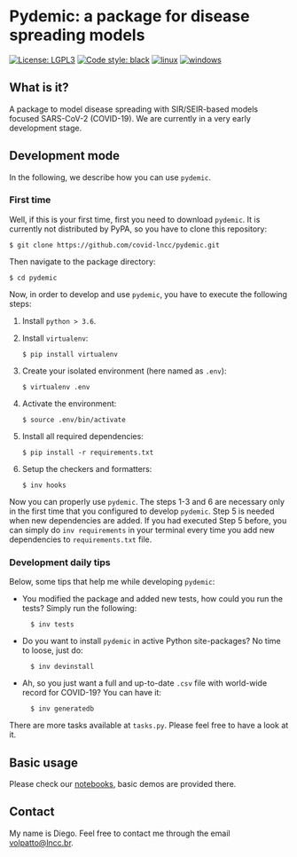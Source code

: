 # Pydemic: a package for disease spreading models

[![License: LGPL3](https://img.shields.io/badge/license-LGPL%20(%3E%3D%203)-blue)](https://opensource.org/licenses/LGPL-3.0)
[![Code style: black](https://img.shields.io/badge/code%20style-black-000000.svg)](https://github.com/psf/black)
[![linux](https://github.com/covid-lncc/pydemic/workflows/linux/badge.svg?branch=master)](https://github.com/covid-lncc/pydemic/actions?query=workflow%3Alinux)
[![windows](https://github.com/covid-lncc/pydemic/workflows/windows/badge.svg?branch=master)](https://github.com/covid-lncc/pydemic/actions?query=workflow%3Awindows)

## What is it?

A package to model disease spreading with SIR/SEIR-based models focused SARS-CoV-2 (COVID-19).
We are currently in a very early development stage.

## Development mode

In the following, we describe how you can use `pydemic`.

### First time

Well, if this is your first time, first you need to download `pydemic`. It is currently not distributed
by PyPA, so you have to clone this repository:

    $ git clone https://github.com/covid-lncc/pydemic.git

Then navigate to the package directory:

    $ cd pydemic

Now, in order to develop and use `pydemic`, you have to execute the following steps:

1. Install `python > 3.6`.

2. Install `virtualenv`:
    ```console
    $ pip install virtualenv
    ```

3. Create your isolated environment (here named as `.env`):
    ```console
    $ virtualenv .env
    ```

4. Activate the environment:
    ```console
    $ source .env/bin/activate
    ```

5. Install all required dependencies:
    ```console
    $ pip install -r requirements.txt
    ```

6. Setup the checkers and formatters:
    ```console
    $ inv hooks
    ```

Now you can properly use `pydemic`. The steps 1-3 and 6 are necessary only in the first time
that you configured to develop `pydemic`. Step 5 is needed when new dependencies
are added. If you had executed Step 5 before, you can simply do `inv requirements` in your terminal
every time you add new dependencies to `requirements.txt` file.

### Development daily tips

Below, some tips that help me while developing `pydemic`:

* You modified the package and added new tests, how could you run the tests? Simply run the
following:

        $ inv tests

* Do you want to install `pydemic` in active Python site-packages? No time to loose, just do:

        $ inv devinstall

* Ah, so you just want a full and up-to-date `.csv` file with world-wide record for COVID-19?
You can have it:

        $ inv generatedb

There are more tasks available at `tasks.py`. Please feel free to have a look at it.

## Basic usage

Please check our [notebooks](https://github.com/covid-lncc/pydemic/tree/master/notebooks),
basic demos are provided there.

## Contact

My name is Diego. Feel free to contact me through the email <volpatto@lncc.br>.
